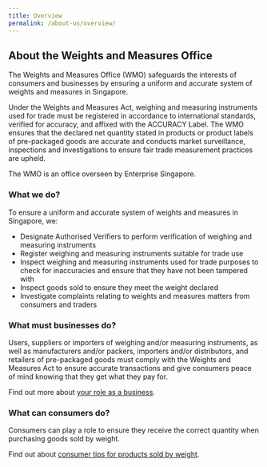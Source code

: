```yaml
---
title: Overview 
permalink: /about-us/overview/
---
```


## About the Weights and Measures Office
The Weights and Measures Office (WMO) safeguards the interests of consumers and businesses by ensuring a uniform and accurate system of weights and measures in Singapore. 

Under the Weights and Measures Act, weighing and measuring instruments used for trade must be registered in accordance to international standards, verified for accuracy, and affixed with the ACCURACY Label. The WMO ensures that the declared net quantity stated in products or product labels of pre-packaged goods are accurate and conducts market surveillance, inspections and investigations to ensure fair trade measurement practices are upheld. 

The WMO is an office overseen by Enterprise Singapore.  


### What we do?

To ensure a uniform and accurate system of weights and measures in Singapore, we:

- Designate Authorised Verifiers to perform verification of weighing and measuring instruments
- Register weighing and measuring instruments suitable for trade use
- Inspect weighing and measuring instruments used for trade purposes to check for inaccuracies and ensure that they have not been tampered with
- Inspect goods sold to ensure they meet the weight declared
- Investigate complaints relating to weights and measures matters from consumers and traders

[1]:https://sso.agc.gov.sg/Act/WMA1975
[2]:https://sso.agc.gov.sg/SL/WMA1975-S844-2005?DocDate=20180329

### What must businesses do?
Users, suppliers or importers of weighing and/or measuring instruments, as well as manufacturers and/or packers, importers and/or distributors, and retailers of pre-packaged goods must comply with the Weights and Measures Act to ensure accurate transactions and give consumers peace of mind knowing that they get what they pay for. 

Find out more about [your role as a business](/businesses/overview).

### What can consumers do?
Consumers can play a role to ensure they receive the correct quantity when purchasing goods sold by weight. 

Find out about [consumer tips for products sold by weight](/consumers/consumer-tips-for-products-sold-by-weight).
